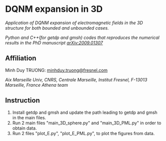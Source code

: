 # DQNM expansion in 3D

*Application of DQNM expansion of electromagnetic fields in the 3D structure for both bounded and unbounded cases.*

*Python and C++(for getdp and gmsh) codes that reproduces the numerical results in the PhD manuscript [arXiv:2009.01307](https://arxiv.org/abs/2009.01307)*

## Affiliation

Minh Duy TRUONG: [minhduy.truong@fresnel.com](minhduy.truong@fresnel.com)

*Aix Marseille Univ, CNRS, Centrale Marseille, Institut Fresnel, F-13013 Marseille, France*
*Athena team*

## Instruction

1. Install getdp and gmsh and update the path leading to getdp and gmsh in the main files.
2. Run 2 main files "main_3D_sphere.py" and "main_3D_PML.py"  in order to obtain data.
3. Run 2 files "plot_E.py", "plot_E_PML.py", to plot the figures from data.
